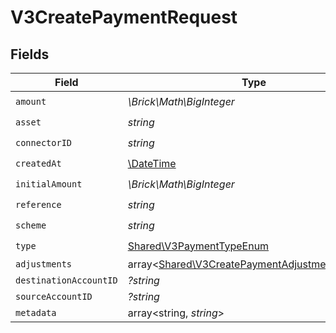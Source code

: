 # V3CreatePaymentRequest


## Fields

| Field                                                                                                     | Type                                                                                                      | Required                                                                                                  | Description                                                                                               |
| --------------------------------------------------------------------------------------------------------- | --------------------------------------------------------------------------------------------------------- | --------------------------------------------------------------------------------------------------------- | --------------------------------------------------------------------------------------------------------- |
| `amount`                                                                                                  | *\Brick\Math\BigInteger*                                                                                  | :heavy_check_mark:                                                                                        | N/A                                                                                                       |
| `asset`                                                                                                   | *string*                                                                                                  | :heavy_check_mark:                                                                                        | N/A                                                                                                       |
| `connectorID`                                                                                             | *string*                                                                                                  | :heavy_check_mark:                                                                                        | N/A                                                                                                       |
| `createdAt`                                                                                               | [\DateTime](https://www.php.net/manual/en/class.datetime.php)                                             | :heavy_check_mark:                                                                                        | N/A                                                                                                       |
| `initialAmount`                                                                                           | *\Brick\Math\BigInteger*                                                                                  | :heavy_check_mark:                                                                                        | N/A                                                                                                       |
| `reference`                                                                                               | *string*                                                                                                  | :heavy_check_mark:                                                                                        | N/A                                                                                                       |
| `scheme`                                                                                                  | *string*                                                                                                  | :heavy_check_mark:                                                                                        | N/A                                                                                                       |
| `type`                                                                                                    | [Shared\V3PaymentTypeEnum](../../Models/Shared/V3PaymentTypeEnum.md)                                      | :heavy_check_mark:                                                                                        | N/A                                                                                                       |
| `adjustments`                                                                                             | array<[Shared\V3CreatePaymentAdjustmentRequest](../../Models/Shared/V3CreatePaymentAdjustmentRequest.md)> | :heavy_minus_sign:                                                                                        | N/A                                                                                                       |
| `destinationAccountID`                                                                                    | *?string*                                                                                                 | :heavy_minus_sign:                                                                                        | N/A                                                                                                       |
| `sourceAccountID`                                                                                         | *?string*                                                                                                 | :heavy_minus_sign:                                                                                        | N/A                                                                                                       |
| `metadata`                                                                                                | array<string, *string*>                                                                                   | :heavy_minus_sign:                                                                                        | N/A                                                                                                       |